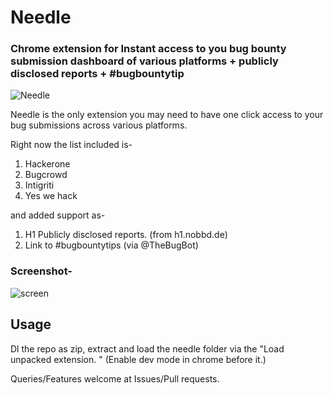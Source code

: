 # Needle
### Chrome extension for Instant access to you bug bounty submission dashboard of various platforms + publicly disclosed reports + #bugbountytip

![Needle](https://github.com/humblelad/Needle/blob/master/img/needle.png)

Needle is the only extension you may need to have one click access to your bug submissions across various platforms.

Right now the list included is-
1. Hackerone
2. Bugcrowd
3. Intigriti 
4. Yes we hack

and added support as-
1. H1 Publicly disclosed reports. (from h1.nobbd.de)
2. Link to #bugbountytips (via @TheBugBot)

### Screenshot-
![screen](https://github.com/humblelad/Needle/blob/master/img/screen.jpg)

## Usage

Dl the repo as zip, extract and load the needle folder via the "Load unpacked extension. " (Enable dev mode in chrome before it.)

Queries/Features welcome at Issues/Pull requests.
